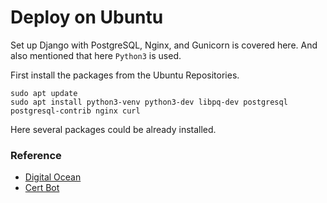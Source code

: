 # Deploy on Ubuntu
Set up Django with PostgreSQL, Nginx, and Gunicorn is covered here. And also mentioned that here `Python3` is used.

First install the packages from the Ubuntu Repositories.
```
sudo apt update
sudo apt install python3-venv python3-dev libpq-dev postgresql postgresql-contrib nginx curl
```

Here several packages could be already installed.



### Reference
- [Digital Ocean](https://www.digitalocean.com/community/tutorials/how-to-set-up-django-with-postgres-nginx-and-gunicorn-on-ubuntu)
- [Cert Bot](https://certbot.eff.org/instructions?ws=nginx&os=ubuntufocal&tab=standard)




